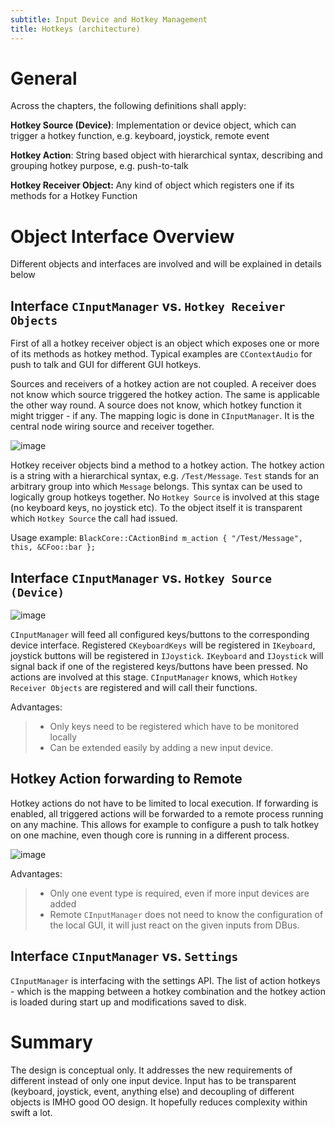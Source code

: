 ```yaml
---
subtitle: Input Device and Hotkey Management
title: Hotkeys (architecture)
---
```


General
=======

Across the chapters, the following definitions shall apply:

**Hotkey Source (Device)**: Implementation or device object, which can
trigger a hotkey function, e.g. keyboard, joystick, remote event

**Hotkey Action**: String based object with hierarchical syntax,
describing and grouping hotkey purpose, e.g. push-to-talk

**Hotkey Receiver Object:** Any kind of object which registers one if
its methods for a Hotkey Function

Object Interface Overview
=========================

Different objects and interfaces are involved and will be explained in
details below

Interface `CInputManager` vs. `Hotkey Receiver Objects`
-------------------------------------------------------

First of all a hotkey receiver object is an object which exposes one or
more of its methods as hotkey method. Typical examples are
`CContextAudio` for push to talk and GUI for different GUI hotkeys.

Sources and receivers of a hotkey action are not coupled. A receiver
does not know which source triggered the hotkey action. The same is
applicable the other way round. A source does not know, which hotkey
function it might trigger - if any. The mapping logic is done in
`CInputManager`. It is the central node wiring source and receiver
together.

![image](http://img.swift-project.org/input_manager.png)

Hotkey receiver objects bind a method to a hotkey action. The hotkey
action is a string with a hierarchical syntax, e.g. `/Test/Message`.
`Test` stands for an arbitrary group into which `Message` belongs. This
syntax can be used to logically group hotkeys together. No
`Hotkey Source` is involved at this stage (no keyboard keys, no joystick
etc). To the object itself it is transparent which `Hotkey Source` the
call had issued.

Usage example:
`BlackCore::CActionBind m_action { "/Test/Message", this, &CFoo::bar };`

Interface `CInputManager` vs. `Hotkey Source (Device)`
------------------------------------------------------

![image](http://img.swift-project.org/input_keyboard_joystick.png)

`CInputManager` will feed all configured keys/buttons to the
corresponding device interface. Registered `CKeyboardKeys` will be
registered in `IKeyboard`, joystick buttons will be registered in
`IJoystick`. `IKeyboard` and `IJoystick` will signal back if one of the
registered keys/buttons have been pressed. No actions are involved at
this stage. `CInputManager` knows, which `Hotkey Receiver Objects` are
registered and will call their functions.

Advantages:

> -   Only keys need to be registered which have to be monitored locally
> -   Can be extended easily by adding a new input device.

Hotkey Action forwarding to Remote
----------------------------------

Hotkey actions do not have to be limited to local execution. If
forwarding is enabled, all triggered actions will be forwarded to a
remote process running on any machine. This allows for example to
configure a push to talk hotkey on one machine, even though core is
running in a different process.

![image](http://img.swift-project.org/Input_Manager_Events.png)

Advantages:

> -   Only one event type is required, even if more input devices are
>     added
> -   Remote `CInputManager` does not need to know the configuration of
>     the local GUI, it will just react on the given inputs from DBus.

Interface `CInputManager` vs. `Settings`
----------------------------------------

`CInputManager` is interfacing with the settings API. The list of action
hotkeys - which is the mapping between a hotkey combination and the
hotkey action is loaded during start up and modifications saved to disk.

Summary
=======

The design is conceptual only. It addresses the new requirements of
different instead of only one input device. Input has to be transparent
(keyboard, joystick, event, anything else) and decoupling of different
objects is IMHO good OO design. It hopefully reduces complexity within
swift a lot.
